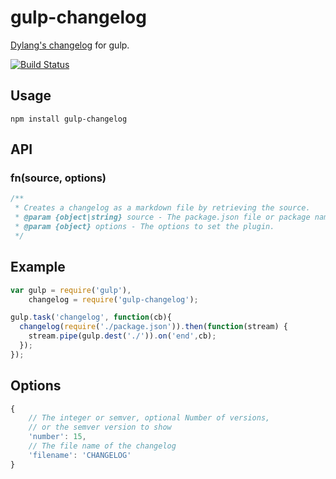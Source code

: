 # gulp-changelog
[Dylang's changelog](https://github.com/dylang/changelog) for gulp.

[![Build Status](https://travis-ci.org/iwatakeshi/gulp-changelog.svg)](https://travis-ci.org/iwatakeshi/gulp-changelog)

## Usage

```
npm install gulp-changelog
```

## API

### fn(source, options)

```javascript
/**
 * Creates a changelog as a markdown file by retrieving the source.
 * @param {object|string} source - The package.json file or package name
 * @param {object} options - The options to set the plugin.
 */
```

## Example

```javascript
var gulp = require('gulp'),
	changelog = require('gulp-changelog');

gulp.task('changelog', function(cb){
  changelog(require('./package.json')).then(function(stream) {
    stream.pipe(gulp.dest('./')).on('end',cb);
  });
});
```

## Options

```javascript
{
	// The integer or semver, optional Number of versions, 
	// or the semver version to show
	'number': 15,
	// The file name of the changelog
	'filename': 'CHANGELOG'
}
```